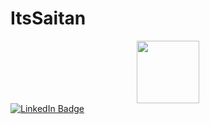 # ItsSaitan
<div id="header" align="center">
  <img src="https://media.giphy.com/media/bGgsc5mWoryfgKBx1u/giphy.gif" width="100"/>
</div>
<div id="badges">
  <a href="your-linkedin-URL">
    <img src="www.linkedin.com/in/darshan-shrestha-05a99b246" alt="LinkedIn Badge"/>
  </a>
</div>
